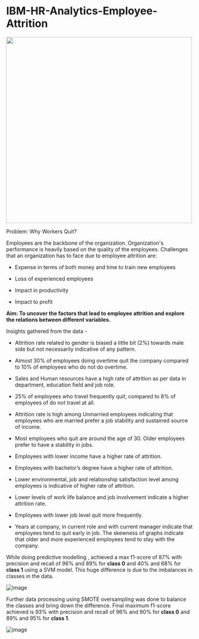# IBM-HR-Analytics-Employee-Attrition


<img src="https://github.com/Yash-Raghav/IBM-HR-Analytics-Employee-Attrition/assets/82383225/6682f13d-5cdc-4008-a0be-c74c9d18c7e3" width="500" height="500"> 


Problem: Why Workers Quit?


Employees are the backbone of the organization. Organization's performance is heavily based on the quality of the employees. Challenges that an organization has to face due to employee attrition are:

  -	Expense in terms of both money and time to train new employees

  -	Loss of experienced employees

  -	Impact in productivity

  -	Impact to profit

**Aim: To uncover the factors that lead to employee attrition and explore the relations between different variables.**


Insights gathered from the data - 

  -	Attrition rate related to gender is biased a little bit (2%) towards male side but not necessarily indicative of any pattern.
  
  -	Almost 30% of employees doing overtime quit the company compared to 10% of employees who do not do overtime. 
  
  -	Sales and Human resources have a high rate of attrition as per data in department, education field and job role.
  
  -	25% of employees who travel frequently quit, compared to 8% of employees of do not travel at all. 
  
  -	Attrition rate is high among Unmarried employees indicating that employees who are married prefer a job stability and sustained source of income.
  
  -	Most employees who quit are around the age of 30. Older employees prefer to have a stability in jobs.
  
  -	Employees with lower income have a higher rate of attrition.
  
  -	Employees with bachelor’s degree have a higher rate of attrition.
  
  -	Lower environmental, job and relationship satisfaction level among employees is indicative of higher rate of attrition.
  
  -	Lower levels of work life balance and job involvement indicate a higher attrition rate.
  
  -	Employees with lower job level quit more frequently.
  
  -	Years at company, in current role and with current manager indicate that employees tend to quit early in job. The skewness of graphs indicate that older and more experienced employees tend to stay with the company.

While doing predictive modelling , achieved a max f1-score of 87% with precision and recall of 96% and 89% for **class 0** and 40% and 68% for **class 1** using a SVM model. This huge difference is due to the imbalances in classes in the data.

![image](https://github.com/Yash-Raghav/IBM-HR-Analytics-Employee-Attrition/assets/82383225/f3313489-2a71-4b4a-b5f9-40b9b79304ea)

Further data processing using SMOTE oversampling was done to balance the classes and bring down the difference. Final maximum f1-score achieved is 93% with precision and recall of 96% and 90% for **class 0** and 89% and 95% for **class 1**.

![image](https://github.com/Yash-Raghav/IBM-HR-Analytics-Employee-Attrition/assets/82383225/fa735871-1051-48b8-b5db-8636f7b6f8d2)




